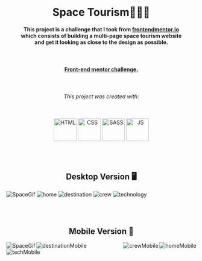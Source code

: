<h1 align="center">Space Tourism🚀👨‍🚀</h1>

<h4 align="center">
    This project is a challenge that I took from <a href="https://www.frontendmentor.io/challenges/space-tourism-multipage-website-gRWj1URZ3">frontendmentor.io </a><br>which consists of building a multi-page space tourism website<br> and get it looking as close to the design as possible.
</h4>

<br>

<h4 align = "center">
    <a align="center" href="https://www.frontendmentor.io/challenges/space-tourism-multipage-website-gRWj1URZ3/hub/responsive-multipage-website-created-with-html-sass-js-5OgOGVz5Y7">Front-end mentor challenge.</a>
</h4>

<br>

<h6 align="center"> This project was created with:</h6>
<br>
 <div align="center">
  <img src="https://cdn.jsdelivr.net/gh/devicons/devicon/icons/html5/html5-plain.svg" width=60px height=60px alt="HTML"/>
  <img src="https://cdn.jsdelivr.net/gh/devicons/devicon/icons/css3/css3-plain.svg"  width=60px height=60px alt="CSS"/>
  <img src="https://cdn.jsdelivr.net/gh/devicons/devicon/icons/sass/sass-original.svg" width=60px height=60px alt="SASS"/>
  <img src="https://cdn.jsdelivr.net/gh/devicons/devicon/icons/javascript/javascript-plain.svg" width=60px height=60px alt="JS"/>
 </div>

<br><br>

<!-- Desktop -->
<h2 align="center">Desktop Version 🖥️</h2>
<img src="./github-imgs/space.gif" title="SpaceGif">
<img src="./github-imgs/home.png" title="home">
<img src="./github-imgs/destination.png" title="destination">
<img src="./github-imgs/crew.png" title="crew">
<img src="./github-imgs/technology.png" title="technology">

<br><br>

<h2 align="center">Mobile Version 📱</h2>
<img align="left" src="./github-imgs/spaceresponsive.gif" title="SpaceGif">
<img align="right" src="./github-imgs/responsive/homeResponsive.png" title="homeMobile">
<img align="left" src="./github-imgs/responsive/destinationResponsive.png" title="destinationMobile">
<img align="right" src="./github-imgs/responsive/crewResponsive.png" title="crewMobile">
<img align="left" src="./github-imgs/responsive/techResponsive.png" title="techMobile">

<!--Made By Gustavo J. Souza -->
